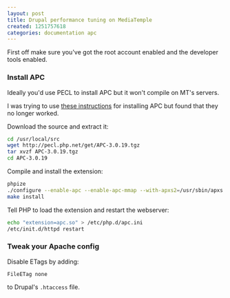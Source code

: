 ```yaml
---
layout: post
title: Drupal performance tuning on MediaTemple
created: 1251757618
categories: documentation apc
---
```

First off make sure you've got the root account enabled and the developer tools enabled.

### Install APC
Ideally you'd use PECL to install APC but it won't compile on MT's servers.

I was trying to use [these instructions](http://www.timlinden.com/blog/server/installing-apc-cache-on-media-temple/) for installing APC but found that they no longer worked.

Download the source and extract it:

```sh
cd /usr/local/src
wget http://pecl.php.net/get/APC-3.0.19.tgz
tar xvzf APC-3.0.19.tgz
cd APC-3.0.19
```

Compile and install the extension:

```sh
phpize
./configure --enable-apc --enable-apc-mmap --with-apxs2=/usr/sbin/apxs --with-php-config=/usr/bin/php-config
make install
```

Tell PHP to load the extension and restart the webserver:

```sh
echo "extension=apc.so" > /etc/php.d/apc.ini
/etc/init.d/httpd restart
```

### Tweak your Apache config
Disable ETags by adding:

```
FileETag none
```

to Drupal's `.htaccess` file.


